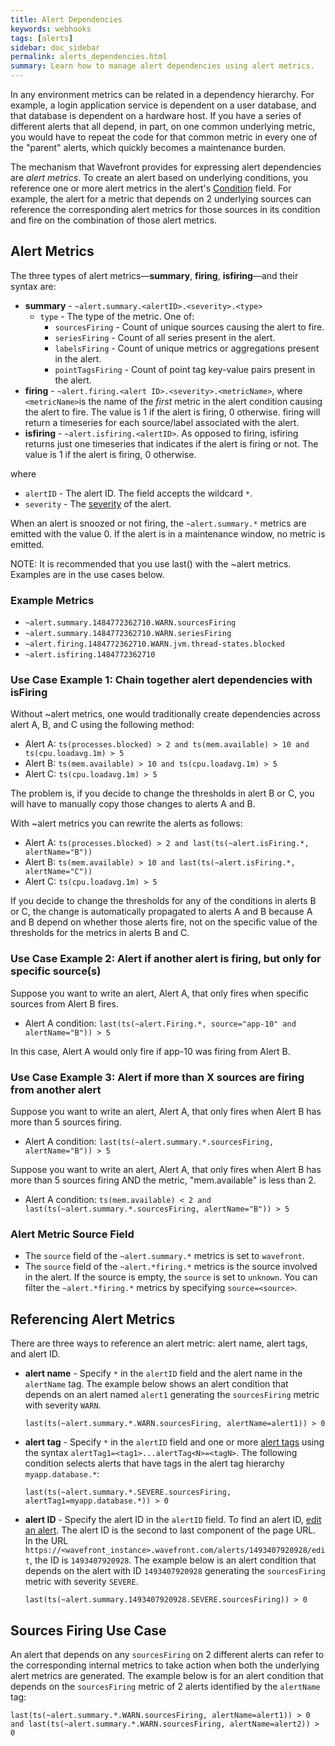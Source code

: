 ```yaml
---
title: Alert Dependencies
keywords: webhooks
tags: [alerts]
sidebar: doc_sidebar
permalink: alerts_dependencies.html
summary: Learn how to manage alert dependencies using alert metrics.
---
```


In any environment metrics can be related in a dependency hierarchy. For example, a login application service is dependent on a user database, and that database is dependent on a hardware host. If you have a series of different alerts that all depend, in part, on one common underlying metric, you would have to repeat the code for that common metric in every one of the "parent" alerts, which quickly becomes a maintenance burden.

The mechanism that Wavefront provides for expressing alert dependencies are _alert metrics_. To create an alert based on underlying conditions, you reference one or more alert metrics in the alert's [Condition](alerts_managing.html#alert-properties) field. For example, the alert for a metric that depends on 2 underlying sources can reference the corresponding alert metrics for those sources in its condition and fire on the combination of those alert metrics.

## Alert Metrics

The three types of alert metrics&mdash;**summary**, **firing**, **isfiring**&mdash;and their syntax are:

- **summary** - `~alert.summary.<alertID>.<severity>.<type>`
  - `type` - The type of the metric. One of:
    - `sourcesFiring` - Count of unique sources causing the alert to fire.
    - `seriesFiring` - Count of all series present in the alert.
    - `labelsFiring` - Count of unique metrics or aggregations present in the alert.
    - `pointTagsFiring` - Count of point tag key-value pairs present in the alert.
- **firing** - `~alert.firing.<alert ID>.<severity>.<metricName>`, where `<metricName>`is the name of the _first_ metric in the alert condition causing the alert to fire. The value is 1 if the alert is firing, 0 otherwise. firing will return a timeseries for each source/label associated with the alert. 
- **isfiring** - `~alert.isfiring.<alertID>`. As opposed to firing, isfiring returns just one timeseries that indicates if the alert is firing or not. The value is 1 if the alert is firing, 0 otherwise.

where 
- `alertID` - The alert ID. The field accepts the wildcard `*`.
- `severity` - The [severity](alerts_managing.html#alert-properties) of the alert.

When an alert is snoozed or not firing, the `~alert.summary.*` metrics are emitted with the value 0. If the alert is in a maintenance window, no metric is emitted.

NOTE: It is recommended that you use last() with the ~alert metrics. Examples are in the use cases below.

### Example Metrics

- `~alert.summary.1484772362710.WARN.sourcesFiring`
- `~alert.summary.1484772362710.WARN.seriesFiring`
- `~alert.firing.1484772362710.WARN.jvm.thread-states.blocked`
- `~alert.isfiring.1484772362710`

### Use Case Example 1: Chain together alert dependencies with isFiring

Without ~alert metrics, one would traditionally create dependencies across alert A, B, and C using the following method:

- Alert A: `ts(processes.blocked) > 2 and ts(mem.available) > 10 and ts(cpu.loadavg.1m) > 5`
- Alert B: `ts(mem.available) > 10 and ts(cpu.loadavg.1m) > 5`
- Alert C: `ts(cpu.loadavg.1m) > 5`

The problem is, if you decide to change the thresholds in alert B or C, you will have to manually copy those changes to alerts A and B. 

With ~alert metrics you can rewrite the alerts as follows:

- Alert A: `ts(processes.blocked) > 2 and last(ts(~alert.isFiring.*, alertName="B"))`
- Alert B: `ts(mem.available) > 10 and last(ts(~alert.isFiring.*, alertName="C"))`
- Alert C: `ts(cpu.loadavg.1m) > 5`

If you decide to change the thresholds for any of the conditions in alerts B or C, the change is automatically propagated to alerts A and B because A and B depend on whether those alerts fire, not on the specific value of the thresholds for the metrics in alerts B and C.

### Use Case Example 2: Alert if another alert is firing, but only for specific source(s)

Suppose you want to write an alert, Alert A, that only fires when specific sources from Alert B fires.

- Alert A condition: `last(ts(~alert.Firing.*, source="app-10" and alertName="B")) > 5`

In this case, Alert A would only fire if app-10 was firing from Alert B.

### Use Case Example 3: Alert if more than X sources are firing from another alert

Suppose you want to write an alert, Alert A, that only fires when Alert B has more than 5 sources firing.

- Alert A condition: `last(ts(~alert.summary.*.sourcesFiring, alertName="B")) > 5`

Suppose you want to write an alert, Alert A, that only fires when Alert B has more than 5 sources firing AND the metric, "mem.available" is less than 2.

- Alert A condition: `ts(mem.available) < 2 and last(ts(~alert.summary.*.sourcesFiring, alertName="B")) > 5`

### Alert Metric Source Field

- The `source` field of the `~alert.summary.*` metrics is set to `wavefront`. 
- The `source` field of the `~alert.*firing.*` metrics is the source involved in the alert. If the source is empty, the `source` is set to `unknown`. You can filter the `~alert.*firing.*` metrics by specifying `source=<source>`. 

## Referencing Alert Metrics

There are three ways to reference an alert metric: alert name, alert tags, and alert ID.

- **alert name** - Specify `*` in the `alertID` field and the alert name in the `alertName` tag. The example below shows an alert condition that depends on an alert named `alert1` generating the `sourcesFiring` metric with severity `WARN`.

  ```
  last(ts(~alert.summary.*.WARN.sourcesFiring, alertName=alert1)) > 0
  ```

- **alert tag** - Specify  `*` in the `alertID` field and one or more [alert tags](tags_overview.html) using the syntax `alertTag1=<tag1>...alertTag<N>=<tagN>`. The following condition selects alerts that have tags in the alert tag hierarchy `myapp.database.*`: 

  ```
  last(ts(~alert.summary.*.SEVERE.sourcesFiring, alertTag1=myapp.database.*)) > 0
  ```

- **alert ID** - Specify the alert ID in the `alertID` field. To find an alert ID, [edit an alert](alerts_managing.html#editing-an-alert). The alert ID is the second to last component of the page URL. In the URL `https://<wavefront_instance>.wavefront.com/alerts/1493407920928/edit`, the ID is `1493407920928`. The example below is an alert condition that depends on the alert with ID `1493407920928` generating the `sourcesFiring` metric with severity `SEVERE`.

  ```
  last(ts(~alert.summary.1493407920928.SEVERE.sourcesFiring)) > 0
  ```
  
## Sources Firing Use Case

An alert that depends on any `sourcesFiring` on 2 different alerts can refer to the corresponding internal metrics to take action when both the underlying alert metrics are generated. The example below is for an alert condition that depends on the `sourcesFiring` metric of 2 alerts identified by the `alertName` tag:

```
last(ts(~alert.summary.*.WARN.sourcesFiring, alertName=alert1)) > 0 and last(ts(~alert.summary.*.WARN.sourcesFiring, alertName=alert2)) > 0
```

